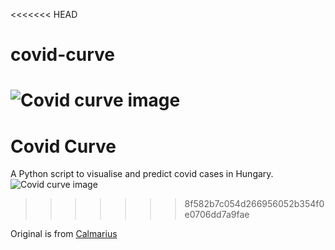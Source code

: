 <<<<<<< HEAD
# covid-curve
![Covid curve image](https://i.imgur.com/KbkEq3u.png)
=======
# Covid Curve
A Python script to visualise and predict covid cases in Hungary.
![Covid curve image](https://i.imgur.com/N3nmhUh.png)
>>>>>>> 8f582b7c054d266956052b354f0e0706dd7a9fae

Original is from [Calmarius](https://github.com/Calmarius)
